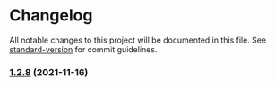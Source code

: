 # Changelog

All notable changes to this project will be documented in this file. See [standard-version](https://github.com/conventional-changelog/standard-version) for commit guidelines.

### [1.2.8](https://github.com/destinio/destin/compare/v1.1.5...v1.2.8) (2021-11-16)
